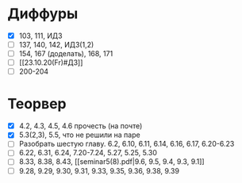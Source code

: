 # Диффуры
- [x] 103, 111, ИДЗ
- [ ] 137, 140, 142, ИДЗ(1,2)
- [ ] 154, 167 (доделать), 168, 171
- [ ] [[23.10.20(Fr)#ДЗ]]
- [ ] 200-204

# Теорвер
- [x] 4.2, 4.3, 4.5, 4.6 прочесть (на почте)
- [x] 5.3(2,3), 5.5, что не решили на паре
- [ ] Разобрать шестую главу. 6.2, 6.10, 6.11, 6.14, 6.16, 6.17, 6.20-6.23
- [ ] 6.22, 6.31, 6.24, 7.20-7.24, 5.27, 5.25, 5.30
- [ ] 8.33, 8.38, 8.43, [[seminar5(8).pdf|9.6, 9.5, 9.4, 9.3, 9.1]]
- [ ] 9.28, 9.29, 9.30, 9.31, 9.33, 9.35, 9.36, 9.38, 9.39